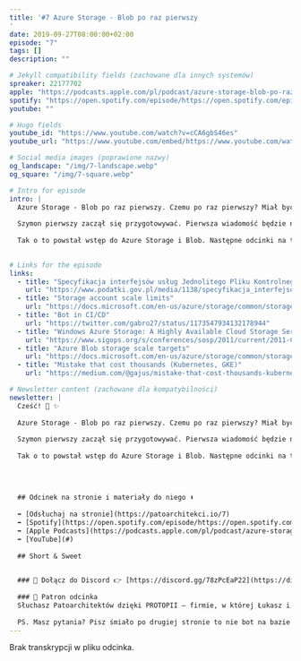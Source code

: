 ```yaml
---
title: '#7 Azure Storage - Blob po raz pierwszy
'
date: 2019-09-27T08:00:00+02:00
episode: "7"
tags: []
description: ""

# Jekyll compatibility fields (zachowane dla innych systemów)  
spreaker: 22177702
apple: "https://podcasts.apple.com/pl/podcast/azure-storage-blob-po-raz-pierwszy/id1477067604?i=1000451405032&l=pl"
spotify: "https://open.spotify.com/episode/https://open.spotify.com/episode/1XR8W810qBcovmpCtALqQt"
youtube: ""

# Hugo fields  
youtube_id: "https://www.youtube.com/watch?v=cCA6gbS46es"
youtube_url: "https://www.youtube.com/embed/https://www.youtube.com/watch?v=cCA6gbS46es?enablejsapi=1"

# Social media images (poprawione nazwy)
og_landscape: "/img/7-landscape.webp"
og_square: "/img/7-square.webp"

# Intro for episode
intro: |
  Azure Storage - Blob po raz pierwszy. Czemu po raz pierwszy? Miał być prosty odcinek o cały Azure Storage.
  
  Szymon pierwszy zaczął się przygotowywać. Pierwsza wiadomość będzie nuda, druga będzie super! Wspólne przejście przez materiał – tego jest za dużo!
  
  Tak o to powstał wstęp do Azure Storage i Blob. Następne odcinki na ten temat w drodze!
  

# Links for the episode
links:
  - title: "Specyfikacja interfejsów usług Jednolitego Pliku Kontrolnego (JPK)"
    url: "https://www.podatki.gov.pl/media/1138/specyfikacja_interfejsow_uslug_jpk_wersja_2_3.pdf"
  - title: "Storage account scale limits"
    url: "https://docs.microsoft.com/en-us/azure/storage/common/storage-scalability-targets#storage-account-scale-limits"
  - title: "Bot in CI/CD"
    url: "https://twitter.com/gabro27/status/1173547934132178944"
  - title: "Windows Azure Storage: A Highly Available Cloud Storage Service with Strong Consistency"
    url: "https://www.sigops.org/s/conferences/sosp/2011/current/2011-Cascais/11-calder-online.pdf"
  - title: "Azure Blob storage scale targets"
    url: "https://docs.microsoft.com/en-us/azure/storage/common/storage-scalability-targets#azure-blob-storage-scale-targets"
  - title: "Mistake that cost thousands (Kubernetes, GKE)"
    url: "https://medium.com/@gajus/mistake-that-cost-thousands-kubernetes-gke-2212ea663e1f"

# Newsletter content (zachowane dla kompatybilności)
newsletter: |
  Cześć! 👋 ✨
  
  Azure Storage - Blob po raz pierwszy. Czemu po raz pierwszy? Miał być prosty odcinek o cały Azure Storage.
  
  Szymon pierwszy zaczął się przygotowywać. Pierwsza wiadomość będzie nuda, druga będzie super! Wspólne przejście przez materiał – tego jest za dużo!
  
  Tak o to powstał wstęp do Azure Storage i Blob. Następne odcinki na ten temat w drodze!
  
  
  
  
  ## Odcinek na stronie i materiały do niego ⬇️
  
  ➡️ [Odsłuchaj na stronie](https://patoarchitekci.io/7)
  ➡️ [Spotify](https://open.spotify.com/episode/https://open.spotify.com/episode/1XR8W810qBcovmpCtALqQt)
  ➡️ [Apple Podcasts](https://podcasts.apple.com/pl/podcast/azure-storage-blob-po-raz-pierwszy/id1477067604?i=1000451405032&l=pl)
  ➡️ [YouTube](#)
  
  ## Short & Sweet
  

  ### 🤝 Dołącz do Discord 👉 [https://discord.gg/78zPcEaP22](https://discord.gg/78zPcEaP22)
  
  ### 🏢 Patron odcinka
  Słuchasz Patoarchitektów dzięki PROTOPII – firmie, w której Łukasz i Szymon działają na co dzień, wspierając zespoły IT na każdym etapie: od projektowania, przez wdrożenia i migracje, aż po optymalizację i zabezpieczenia. Oferujemy też mentoring i szkolenia dostosowane do potrzeb każdej firmy, niezależnie od wielkości. Sprawdź nas: [protopia.tech](https://protopia.tech/)
  
  PS. Masz pytania? Pisz śmiało po drugiej stronie to nie bot na bazie GPT czy Claude 😎
---
```


Brak transkrypcji w pliku odcinka.
